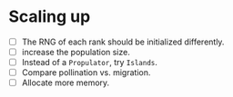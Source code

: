 # Scaling up
- [ ] The RNG of each rank should be initialized differently.
- [ ] increase the population size.
- [ ] Instead of a `Propulator`, try `Islands`.
- [ ] Compare pollination vs. migration.
- [ ] Allocate more memory.
